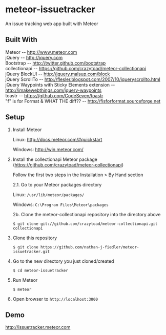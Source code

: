 meteor-issuetracker
===================


An issue tracking web app built with Meteor


Built With
-------------------
Meteor -- http://www.meteor.com  
jQuery -- http://jquery.com  
Bootstrap -- http://twitter.github.com/bootstrap  
collectionapi -- https://github.com/crazytoad/meteor-collectionapi  
jQuery BlockUI -- http://jquery.malsup.com/block  
jQuery ScrollTo -- http://flesler.blogspot.com/2007/10/jqueryscrollto.html  
jQuery Waypoints with Sticky Elements extension -- http://imakewebthings.com/jquery-waypoints  
toastr -- https://github.com/CodeSeven/toastr  
"f" is for Format & WHAT THE diff?? -- http://fisforformat.sourceforge.net  


Setup
-------------------
1. Install Meteor
  
      Linux: http://docs.meteor.com/#quickstart
  
      Windows: http://win.meteor.com/  
  
2. Install the collectionapi Meteor package (https://github.com/crazytoad/meteor-collectionapi)
  
   Follow the first two steps in the Installation > By Hand section
  
      2.1. Go to your Meteor packages directory
  
      Linux:   `/usr/lib/meteor/packages/`
  
      Windows: `C:\Program Files\Meteor\packages`
  
      2b. Clone the meteor-collectionapi repository into the directory above
  
      `$ git clone git://github.com/crazytoad/meteor-collectionapi.git collectionapi`  
  
3. Clone this repository
  
      `$ git clone https://github.com/nathan-j-fiedler/meteor-issuetracker.git`  
  
4. Go to the new directory you just cloned/created
  
      `$ cd meteor-issuetracker`
  
5. Run Meteor
  
      `$ meteor`
  
6. Open browser to `http://localhost:3000`


Demo
-------------------
http://issuetracker.meteor.com